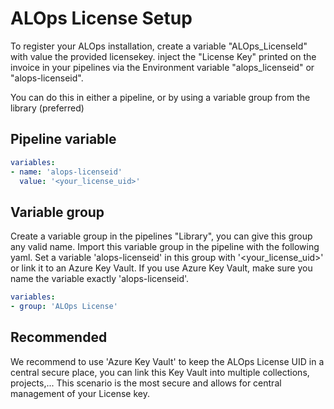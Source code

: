 # ALOps License Setup
To register your ALOps installation, create a variable "ALOps_LicenseId" with value the provided licensekey.
inject the "License Key" printed on the invoice in your pipelines via the Environment variable "alops_licenseid" or "alops-licenseid".

You can do this in either a pipeline, or by using a variable group from the library (preferred)

## Pipeline variable
```yaml
variables:
- name: 'alops-licenseid'
  value: '<your_license_uid>'
```

## Variable group
Create a variable group in the pipelines "Library", you can give this group any valid name.
Import this variable group in the pipeline with the following yaml.
Set a variable 'alops-licenseid' in this group with '<your_license_uid>' or link it to an Azure Key Vault.
If you use Azure Key Vault, make sure you name the variable exactly 'alops-licenseid'.

```yaml
variables:
- group: 'ALOps License'
```

## Recommended
We recommend to use 'Azure Key Vault' to keep the ALOps License UID in a central secure place, you can link this Key Vault into multiple collections, projects,... This scenario is the most secure and allows for central management of your License key.